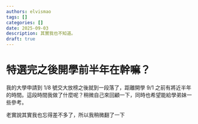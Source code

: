 ```yaml
---
authors: elvismao
tags: []
categories: []
date: 2025-09-03
description: 其實我也不知道。
draft: true
---
```


# 特選完之後開學前半年在幹嘛？

我的大學申請到 1/8 號交大放榜之後就到一段落了，距離開學 9/1 之前有將近半年的時間。這段時間我做了什麼呢？稍微自己來回顧一下，同時也希望能給學弟妹一些參考。

老實說其實我也忘得差不多了，所以我稍微翻了一下 
